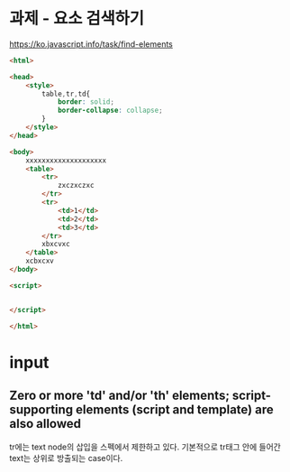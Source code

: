 # 과제 - 요소 검색하기

https://ko.javascript.info/task/find-elements

```html
<html>

<head>
    <style>
        table,tr,td{
            border: solid;
            border-collapse: collapse;
        }
    </style>
</head>

<body>
    xxxxxxxxxxxxxxxxxxxx
    <table>
        <tr>
            zxczxczxc
        </tr>
        <tr>
            <td>1</td>
            <td>2</td>
            <td>3</td>
        </tr>
        xbxcvxc
    </table>
    xcbxcxv
</body>

<script>


</script>

</html>
```



# input

## Zero or more 'td' and/or 'th' elements; script-supporting elements (script and template) are also allowed



tr에는 text node의 삽입을 스펙에서 제한하고 있다. 기본적으로 tr태그 안에 들어간 text는 상위로 방출되는 case이다.